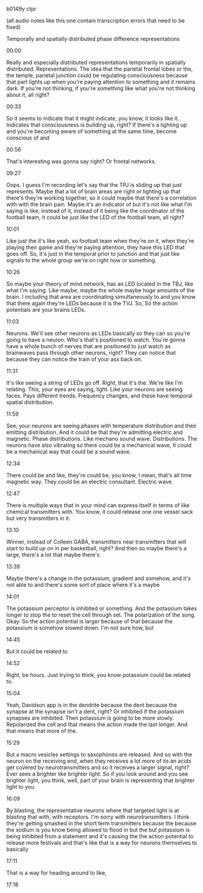 b0149y ctpr

(all audio notes like this one contain transcription errors that need to be fixed)

Temporally and spatially distributed phase difference representations

00:00

Really and especially distributed representations temporarily in spatially distributed. Representations. The idea that the parietal frontal lobes or the, the temple, parietal junction could be regulating consciousness because that part lights up when you're paying attention to something and it remains dark. If you're not thinking, if you're something like what you're not thinking about it, all right?

00:33

So it seems to indicate that it might indicate, you know, it looks like it. Indicates that consciousness is building up, right? If there's a lighting up and you're becoming aware of something at the same time, become conscious of and

00:56

That's interesting was gonna say right? Or frontal networks.

09:27

Oops. I guess I'm recording let's say that the TPJ is sliding up that just represents. Maybe that a lot of brain areas are right or lighting up that there's they're working together, so it could maybe that there's a correlation with with the brain pain. Maybe it's an indicator of but it's not like what I'm saying is like, instead of it, instead of it being like the coordinator of the football team, it could be just like the LED of the football team, all right?

10:01

Like just the it's like yeah, so football team when they're on it, when they're playing their game and they're paying attention, they have this LED that goes off. So, it's just in the temporal prior to junction and that just like signals to the whole group we're on right now or something.

10:26

So maybe your theory of mind network, has an LED located in the TBJ, like what I'm saying. Like maybe, maybe the whole maybe huge amounts of the brain. I including that area are coordinating simultaneously to and you know that there again they're LEDs because it is the TVJ. So, So the action potentials are your brains LEDs.

11:03

Neurons. We'll see other neurons as LEDs basically so they can so you're going to have a neuron. Who's that's positioned to watch. You're gonna have a whole bunch of nerves that are positioned to just watch as brainwaves pass through other neurons, right? They can notice that because they can notice the train of your ass back on.

11:31

It's like seeing a string of LEDs go off. Right, that it's the. We're like I'm relating. This, your eyes are saying, light. Like your neurons are seeing faces. Pays different trends. Frequency changes, and these have temporal spatial distribution.

11:59

See, your neurons are seeing phases with temperature distribution and their emitting distribution. And it could be that they're admitting electric and magnetic. Phase distributions. Like mechano sound wave. Distributions. The neurons have also vibrating so there could be a mechanical wave, It could be a mechanical way that could be a sound wave.

12:34

There could be and like, they're could be, you know, I mean, that's all time magnetic way. They could be an electric consultant. Electric wave.

12:47

There is multiple ways that in your mind can express itself in terms of like chemical transmitters with. You know, it could release one one vessel sack but very transmitters in it.

13:10

Winner, instead of Colleen GABA, transmitters near transmitters that will start to build up on in per basketball, right? And then so maybe there's a large, there's a lot that maybe there's

13:39

Maybe there's a change in the potassium, gradient and somehow, and it's not able to and there's some sort of place where it's a maybe

14:01

The potassium perceptor is inhibited or something. And the potassium takes longer to stop the to reset the cell through set. The polarization of the song. Okay. So the action potential is larger because of that because the potassium is somehow slowed down. I'm not sure how, but

14:45

But it could be related to

14:52

Right, be hours. Just trying to think, you know potassium could be related to.

15:04

Yeah, Davidson app is in the dendrite because the dent because the synapse at the synapse isn't a dent, right? Or inhibited if the potassium synapses are inhibited. Then potassium is going to be more slowly. Repolarized the cell and that means the action made the last longer. And that means that more of the.

15:29

But a macro vesicles settings to saxophones are released. And so with the neuron on the receiving end, when they receives a lot more of its an acids get covered by neurotransmitters and so it receives a larger signal, right? Ever sees a brighter like brighter light. So if you look around and you see brighter light, you think, well, part of your brain is representing that brighter light to you.

16:09

By blasting, the representative neurons where that targeted light is at blasting that with, with receptors. I'm sorry with neurotransmitters. I think they're getting smashed in the short term transmitters because the because the sodium is you know being allowed to flood in but the but potassium is being inhibited from a statement and it's causing the the action potential to release more festivals and that's like that is a way for neurons themselves to basically

17:11

That is a way for heading around to like,

17:18